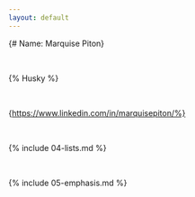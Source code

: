 ```yaml
---
layout: default
---
```


{# Name: Marquise Piton}

<br>

{% Husky %}

<br>

{https://www.linkedin.com/in/marquisepiton/%}

<br>

{% include 04-lists.md %}

<br>

{% include 05-emphasis.md %}